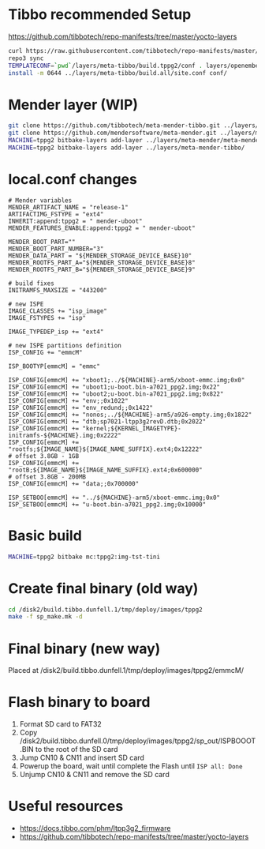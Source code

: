 # Tibbo recommended Setup
https://github.com/tibbotech/repo-manifests/tree/master/yocto-layers
```bash
curl https://raw.githubusercontent.com/tibbotech/repo-manifests/master/clone.sh > ./clone.sh && chmod 0755 ./clone.sh && ./clone.sh
repo3 sync
TEMPLATECONF=`pwd`/layers/meta-tibbo/build.tppg2/conf . layers/openembedded-core/oe-init-build-env ./build.tppg2
install -m 0644 ../layers/meta-tibbo/build.all/site.conf conf/

```

# Mender layer (WIP)
```bash
git clone https://github.com/tibbotech/meta-mender-tibbo.git ../layers/meta-mender-tibbo
git clone https://github.com/mendersoftware/meta-mender.git ../layers/meta-mender -b dunfell
MACHINE=tppg2 bitbake-layers add-layer ../layers/meta-mender/meta-mender-core/
MACHINE=tppg2 bitbake-layers add-layer ../layers/meta-mender-tibbo/
```

# local.conf changes
```
# Mender variables
MENDER_ARTIFACT_NAME = "release-1"
ARTIFACTIMG_FSTYPE = "ext4"
INHERIT:append:tppg2 = " mender-uboot"
MENDER_FEATURES_ENABLE:append:tppg2 = " mender-uboot"

MENDER_BOOT_PART=""
MENDER_BOOT_PART_NUMBER="3"
MENDER_DATA_PART = "${MENDER_STORAGE_DEVICE_BASE}10"
MENDER_ROOTFS_PART_A="${MENDER_STORAGE_DEVICE_BASE}8"
MENDER_ROOTFS_PART_B="${MENDER_STORAGE_DEVICE_BASE}9"

# build fixes
INITRAMFS_MAXSIZE = "443200"

# new ISPE
IMAGE_CLASSES += "isp_image"
IMAGE_FSTYPES += "isp"

IMAGE_TYPEDEP_isp += "ext4"

# new ISPE partitions definition
ISP_CONFIG += "emmcM"

ISP_BOOTYP[emmcM] = "emmc"

ISP_CONFIG[emmcM] += "xboot1;../${MACHINE}-arm5/xboot-emmc.img;0x0"
ISP_CONFIG[emmcM] += "uboot1;u-boot.bin-a7021_ppg2.img;0x22"
ISP_CONFIG[emmcM] += "uboot2;u-boot.bin-a7021_ppg2.img;0x822"
ISP_CONFIG[emmcM] += "env;;0x1022"
ISP_CONFIG[emmcM] += "env_redund;;0x1422"
ISP_CONFIG[emmcM] += "nonos;../${MACHINE}-arm5/a926-empty.img;0x1822"
ISP_CONFIG[emmcM] += "dtb;sp7021-ltpp3g2revD.dtb;0x2022"
ISP_CONFIG[emmcM] += "kernel;${KERNEL_IMAGETYPE}-initramfs-${MACHINE}.img;0x2222"
ISP_CONFIG[emmcM] += "rootfs;${IMAGE_NAME}${IMAGE_NAME_SUFFIX}.ext4;0x12222"
# offset 3.8GB - 1GB
ISP_CONFIG[emmcM] += "rootB;${IMAGE_NAME}${IMAGE_NAME_SUFFIX}.ext4;0x600000"
# offset 3.8GB - 200MB
ISP_CONFIG[emmcM] += "data;;0x700000"

ISP_SETBOO[emmcM] += "../${MACHINE}-arm5/xboot-emmc.img;0x0"
ISP_SETBOO[emmcM] += "u-boot.bin-a7021_ppg2.img;0x10000"
```

# Basic build
```bash
MACHINE=tppg2 bitbake mc:tppg2:img-tst-tini
```

# Create final binary (old way)
```bash
cd /disk2/build.tibbo.dunfell.1/tmp/deploy/images/tppg2
make -f sp_make.mk -d
```

# Final binary (new way)
Placed at /disk2/build.tibbo.dunfell.1/tmp/deploy/images/tppg2/emmcM/

# Flash binary to board
1. Format SD card to FAT32
2. Copy /disk2/build.tibbo.dunfell.0/tmp/deploy/images/tppg2/sp_out/ISPBOOOT.BIN to the root of the SD card
3. Jump CN10 & CN11 and insert SD card
4. Powerup the board, wait until complete the Flash until `ISP all: Done`
5. Unjump CN10 & CN11 and remove the SD card

# Useful resources
- https://docs.tibbo.com/phm/ltpp3g2_firmware
- https://github.com/tibbotech/repo-manifests/tree/master/yocto-layers
